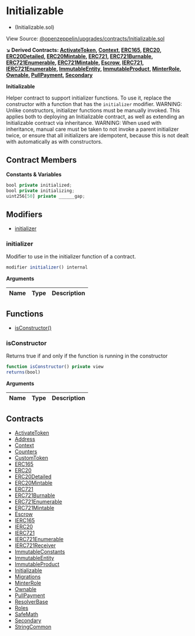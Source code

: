 # Initializable
 * (Initializable.sol)

View Source: [@openzeppelin/upgrades/contracts/Initializable.sol](../@openzeppelin/upgrades/contracts/Initializable.sol)

**↘ Derived Contracts: [ActivateToken](ActivateToken.md), [Context](Context.md), [ERC165](ERC165.md), [ERC20](ERC20.md), [ERC20Detailed](ERC20Detailed.md), [ERC20Mintable](ERC20Mintable.md), [ERC721](ERC721.md), [ERC721Burnable](ERC721Burnable.md), [ERC721Enumerable](ERC721Enumerable.md), [ERC721Mintable](ERC721Mintable.md), [Escrow](Escrow.md), [IERC721](IERC721.md), [IERC721Enumerable](IERC721Enumerable.md), [ImmutableEntity](ImmutableEntity.md), [ImmutableProduct](ImmutableProduct.md), [MinterRole](MinterRole.md), [Ownable](Ownable.md), [PullPayment](PullPayment.md), [Secondary](Secondary.md)**

**Initializable**

Helper contract to support initializer functions. To use it, replace
the constructor with a function that has the `initializer` modifier.
WARNING: Unlike constructors, initializer functions must be manually
invoked. This applies both to deploying an Initializable contract, as well
as extending an Initializable contract via inheritance.
WARNING: When used with inheritance, manual care must be taken to not invoke
a parent initializer twice, or ensure that all initializers are idempotent,
because this is not dealt with automatically as with constructors.

## Contract Members
**Constants & Variables**

```js
bool private initialized;
bool private initializing;
uint256[50] private ______gap;

```

## Modifiers

- [initializer](#initializer)

### initializer

Modifier to use in the initializer function of a contract.

```js
modifier initializer() internal
```

**Arguments**

| Name        | Type           | Description  |
| ------------- |------------- | -----|

## Functions

- [isConstructor()](#isconstructor)

### isConstructor

Returns true if and only if the function is running in the constructor

```js
function isConstructor() private view
returns(bool)
```

**Arguments**

| Name        | Type           | Description  |
| ------------- |------------- | -----|

## Contracts

* [ActivateToken](ActivateToken.md)
* [Address](Address.md)
* [Context](Context.md)
* [Counters](Counters.md)
* [CustomToken](CustomToken.md)
* [ERC165](ERC165.md)
* [ERC20](ERC20.md)
* [ERC20Detailed](ERC20Detailed.md)
* [ERC20Mintable](ERC20Mintable.md)
* [ERC721](ERC721.md)
* [ERC721Burnable](ERC721Burnable.md)
* [ERC721Enumerable](ERC721Enumerable.md)
* [ERC721Mintable](ERC721Mintable.md)
* [Escrow](Escrow.md)
* [IERC165](IERC165.md)
* [IERC20](IERC20.md)
* [IERC721](IERC721.md)
* [IERC721Enumerable](IERC721Enumerable.md)
* [IERC721Receiver](IERC721Receiver.md)
* [ImmutableConstants](ImmutableConstants.md)
* [ImmutableEntity](ImmutableEntity.md)
* [ImmutableProduct](ImmutableProduct.md)
* [Initializable](Initializable.md)
* [Migrations](Migrations.md)
* [MinterRole](MinterRole.md)
* [Ownable](Ownable.md)
* [PullPayment](PullPayment.md)
* [ResolverBase](ResolverBase.md)
* [Roles](Roles.md)
* [SafeMath](SafeMath.md)
* [Secondary](Secondary.md)
* [StringCommon](StringCommon.md)
